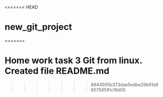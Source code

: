 <<<<<<< HEAD
# new_git_project
=======
# Home work task 3 Git from linux. Created file README.md
>>>>>>> 8644595b373dae5edbe29b91a965759591c19d05
